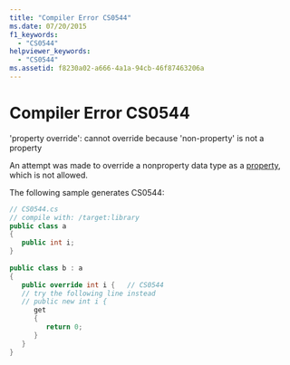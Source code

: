 ```yaml
---
title: "Compiler Error CS0544"
ms.date: 07/20/2015
f1_keywords: 
  - "CS0544"
helpviewer_keywords: 
  - "CS0544"
ms.assetid: f8230a02-a666-4a1a-94cb-46f87463206a
---
```

# Compiler Error CS0544
'property override': cannot override because 'non-property' is not a property  
  
 An attempt was made to override a nonproperty data type as a [property](../../csharp/programming-guide/classes-and-structs/properties.md), which is not allowed.  
  
 The following sample generates CS0544:  
  
```csharp  
// CS0544.cs  
// compile with: /target:library  
public class a  
{  
   public int i;  
}  
  
public class b : a  
{  
   public override int i {   // CS0544  
   // try the following line instead  
   // public new int i {  
      get  
      {  
         return 0;  
      }  
   }  
}  
```
